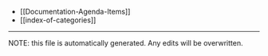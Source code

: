 * [[Documentation-Agenda-Items]]
* [[index-of-categories]]

*****
NOTE: this file is automatically generated. Any edits will be overwritten.
